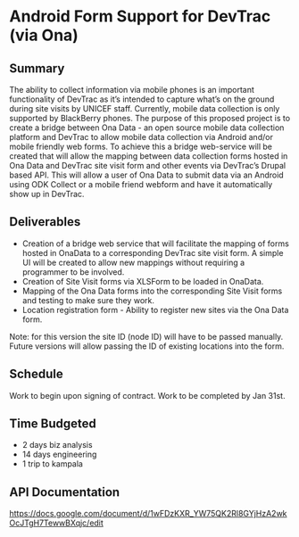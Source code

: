 # Android Form Support for DevTrac (via Ona)

##  Summary
 
The ability to collect information via mobile phones is an important functionality of DevTrac as it’s intended to capture what’s on the ground during site visits by UNICEF staff.  Currently, mobile data collection is only supported by BlackBerry phones.  The purpose of this proposed project is to create a bridge between Ona Data - an open source mobile data collection platform and DevTrac to allow mobile data collection via Android and/or mobile friendly web forms.  To achieve this a bridge web-service will be created that will allow the mapping between data collection forms hosted in Ona Data and DevTrac site visit form and other events via DevTrac’s Drupal based API.  This will allow a user of Ona Data to submit data via an Android using ODK Collect or a mobile friend webform and have it automatically show up in DevTrac.
 
## Deliverables
 
* Creation of a bridge web service that will facilitate the mapping of forms hosted in OnaData to a corresponding DevTrac site visit form.  A simple UI will be created to allow new mappings without requiring a programmer to be involved.
* Creation of Site Visit forms via XLSForm to be loaded in OnaData. 
* Mapping of the Ona Data forms into the corresponding Site Visit forms and testing to make sure they work.
* Location registration form - Ability to register new sites via the Ona Data form.

Note: for this version the site ID (node ID) will have to be passed manually.  Future versions will allow passing the ID of existing locations into the form.

## Schedule
 
Work to begin upon signing of contract.  Work to be completed by Jan 31st.
 
## Time Budgeted

* 2 days biz analysis
* 14 days engineering
* 1 trip to kampala
 
## API Documentation

https://docs.google.com/document/d/1wFDzKXR_YW75QK2Rl8GYjHzA2wkOcJTgH7TewwBXqjc/edit
 


